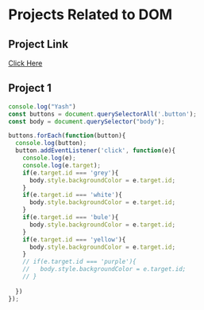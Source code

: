 # Projects Related to DOM

## Project Link

[Click Here](https://stackblitz.com/~/github.com/yashdakhore/dom-project-Learningjavascript-usgpbm)

## Project 1

``` javascript 
console.log("Yash")
const buttons = document.querySelectorAll('.button');
const body = document.querySelector("body");

buttons.forEach(function(button){
  console.log(button);
  button.addEventListener('click', function(e){
    console.log(e);
    console.log(e.target);
    if(e.target.id === 'grey'){
      body.style.backgroundColor = e.target.id;
    }
    if(e.target.id === 'white'){
      body.style.backgroundColor = e.target.id;
    }
    if(e.target.id === 'bule'){
      body.style.backgroundColor = e.target.id;
    }
    if(e.target.id === 'yellow'){
      body.style.backgroundColor = e.target.id;
    }
    // if(e.target.id === 'purple'){
    //   body.style.backgroundColor = e.target.id;
    // }
    
  })
});
```